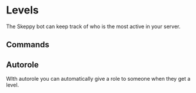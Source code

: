 # Levels

The Skeppy bot can keep track of who is the most active in your server.

## Commands
<LevelCommands />

## Autorole

WIth autorole you can automatically give a role to someone when they get a level.
